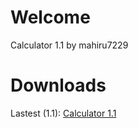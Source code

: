 # Welcome
 Calculator 1.1 by mahiru7229

# Downloads
 Lastest (1.1): [Calculator 1.1](https://cdn.discordapp.com/attachments/1129048257616683009/1129048312281047091/main.exe)